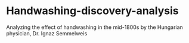 # Handwashing-discovery-analysis
Analyzing the effect of handwashing in the mid-1800s by the Hungarian physician, Dr. Ignaz Semmelweis
